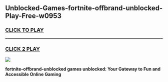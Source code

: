 
## Unblocked-Games-fortnite-offbrand-unblocked-Play-Free-w0953
<h3>
<a href="https://premium76.site?title=fortnite-offbrand-unblocked&ref=12A">CLICK TO PLAY</a></h3>
<hr>

<h3>
<a href="https://premium76.site?title=fortnite-offbrand-unblocked&ref=12A">CLICK 2 PLAY</a>
  
</h3>

<a href="https://premium76.site?title=fortnite-offbrand-unblocked&ref=12A"><img src="https://clearcache.store/games.png"></a>


**fortnite-offbrand-unblocked games unblocked: Your Gateway to Fun and Accessible Online Gaming**
